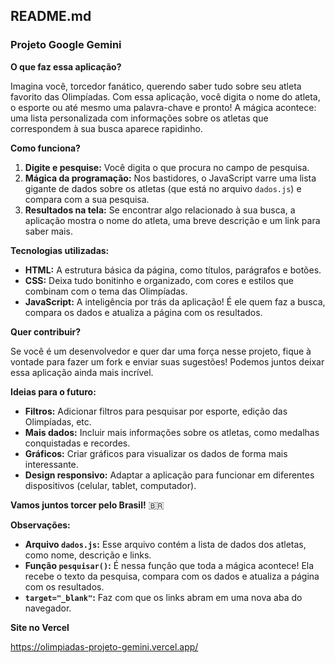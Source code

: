 ## **README.md**

### **Projeto Google Gemini** 

**O que faz essa aplicação?**

Imagina você, torcedor fanático, querendo saber tudo sobre seu atleta favorito das Olimpíadas. Com essa aplicação, você digita o nome do atleta, o esporte ou até mesmo uma palavra-chave e pronto! A mágica acontece: uma lista personalizada com informações sobre os atletas que correspondem à sua busca aparece rapidinho. 

**Como funciona?**

1. **Digite e pesquise:** Você digita o que procura no campo de pesquisa.
2. **Mágica da programação:** Nos bastidores, o JavaScript varre uma lista gigante de dados sobre os atletas (que está no arquivo `dados.js`) e compara com a sua pesquisa.
3. **Resultados na tela:** Se encontrar algo relacionado à sua busca, a aplicação mostra o nome do atleta, uma breve descrição e um link para saber mais.

**Tecnologias utilizadas:**

* **HTML:** A estrutura básica da página, como títulos, parágrafos e botões.
* **CSS:** Deixa tudo bonitinho e organizado, com cores e estilos que combinam com o tema das Olimpíadas.
* **JavaScript:** A inteligência por trás da aplicação! É ele quem faz a busca, compara os dados e atualiza a página com os resultados.

**Quer contribuir?**

Se você é um desenvolvedor e quer dar uma força nesse projeto, fique à vontade para fazer um fork e enviar suas sugestões! Podemos juntos deixar essa aplicação ainda mais incrível. 

**Ideias para o futuro:**

* **Filtros:** Adicionar filtros para pesquisar por esporte, edição das Olimpíadas, etc.
* **Mais dados:** Incluir mais informações sobre os atletas, como medalhas conquistadas e recordes.
* **Gráficos:** Criar gráficos para visualizar os dados de forma mais interessante.
* **Design responsivo:** Adaptar a aplicação para funcionar em diferentes dispositivos (celular, tablet, computador).

**Vamos juntos torcer pelo Brasil!** 🇧🇷

**Observações:**

* **Arquivo `dados.js`:** Esse arquivo contém a lista de dados dos atletas, como nome, descrição e links.
* **Função `pesquisar()`:** É nessa função que toda a mágica acontece! Ela recebe o texto da pesquisa, compara com os dados e atualiza a página com os resultados.
* **`target="_blank"`:** Faz com que os links abram em uma nova aba do navegador.

**Site no Vercel**

https://olimpiadas-projeto-gemini.vercel.app/
